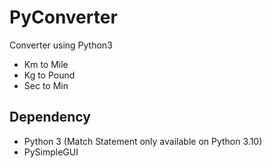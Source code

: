 # PyConverter

Converter using Python3

- Km to Mile
- Kg to Pound
- Sec to Min

## Dependency
- Python 3 (Match Statement only available on Python 3.10)
- PySimpleGUI
